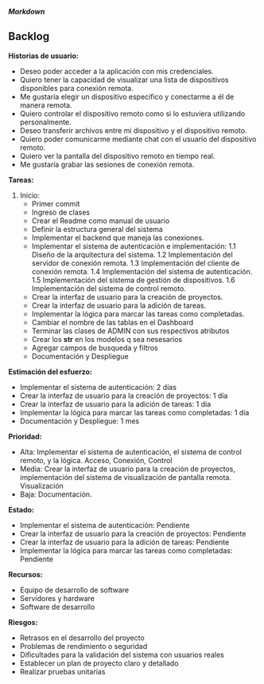 ***Markdown***

## Backlog

**Historias de usuario:**

* Deseo poder acceder a la aplicación con mis credenciales.
* Quiero tener la capacidad de visualizar una lista de dispositivos disponibles para conexión remota.
* Me gustaría elegir un dispositivo específico y conectarme a él de manera remota.
* Quiero controlar el dispositivo remoto como si lo estuviera utilizando personalmente.
* Deseo transferir archivos entre mi dispositivo y el dispositivo remoto.
* Quiero poder comunicarme mediante chat con el usuario del dispositivo remoto.
* Quiero ver la pantalla del dispositivo remoto en tiempo real.
* Me gustaría grabar las sesiones de conexión remota.

**Tareas:**
1. Inicio:
   * Primer commit
   * Ingreso de clases
   * Crear el Readme como manual de usuario
   * Definir la estructura general del sistema
   * Implementar el backend que maneja las conexiones.
   * Implementar el sistema de autenticación e implementación:
        1.1 Diseño de la arquitectura del sistema.
        1.2 Implementación del servidor de conexión remota.
        1.3 Implementación del cliente de conexión remota.
        1.4 Implementación del sistema de autenticación.
        1.5 Implementación del sistema de gestión de dispositivos.
        1.6 Implementación del sistema de control remoto.
   * Crear la interfaz de usuario para la creación de proyectos.
   * Crear la interfaz de usuario para la adición de tareas.
   * Implementar la lógica para marcar las tareas como completadas.
   * Cambiar el nombre de las tablas en el Dashboard
   * Terminar las clases de ADMIN con sus respectivos atributos
   * Crear los __str__ en los modelos q sea nesesarios
   * Agregar campos de busqueda y filtros
   * Documentación y Despliegue

**Estimación del esfuerzo:**

* Implementar el sistema de autenticación: 2 días
* Crear la interfaz de usuario para la creación de proyectos: 1 día
* Crear la interfaz de usuario para la adición de tareas: 1 día
* Implementar la lógica para marcar las tareas como completadas: 1 día
* Documentación y Despliegue: 1 mes

**Prioridad:**

* Alta: Implementar el sistema de autenticación, el sistema de control remoto, y la lógica. Acceso, Conexión, Control
* Media: Crear la interfaz de usuario para la creación de proyectos, implementación del sistema de visualización de pantalla remota. Visualización
* Baja: Documentación.
  
**Estado:**

* Implementar el sistema de autenticación: Pendiente
* Crear la interfaz de usuario para la creación de proyectos: Pendiente
* Crear la interfaz de usuario para la adición de tareas: Pendiente
* Implementar la lógica para marcar las tareas como completadas: Pendiente

**Recursos:**

* Equipo de desarrollo de software
* Servidores y hardware
* Software de desarrollo

**Riesgos:**

* Retrasos en el desarrollo del proyecto
* Problemas de rendimiento o seguridad
* Dificultades para la validación del sistema con usuarios reales
* Establecer un plan de proyecto claro y detallado
* Realizar pruebas unitarias

